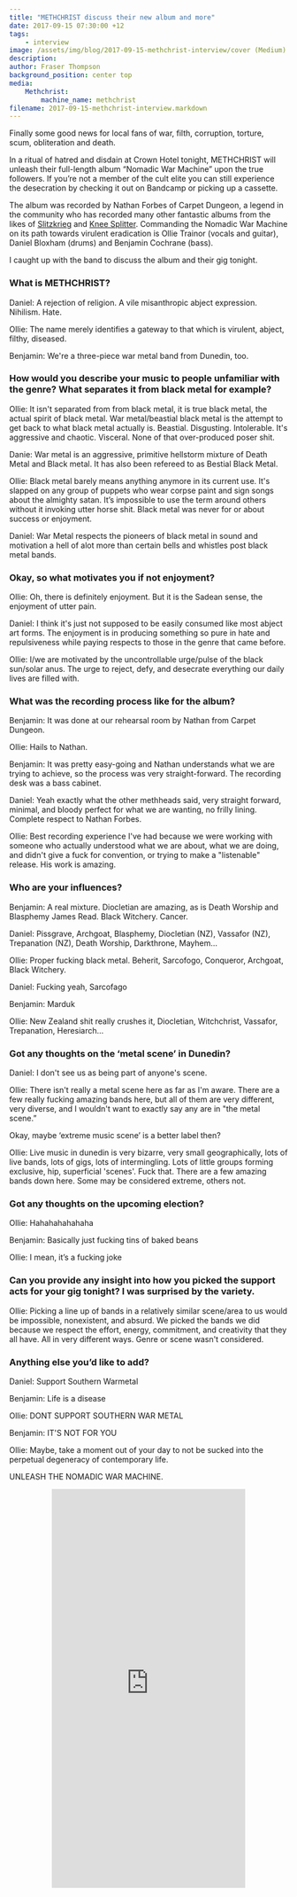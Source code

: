 ```yaml
---
title: "METHCHRIST discuss their new album and more"
date: 2017-09-15 07:30:00 +12
tags:
    - interview
image: /assets/img/blog/2017-09-15-methchrist-interview/cover (Medium).jpg
description: 
author: Fraser Thompson
background_position: center top
media:
    Methchrist:
        machine_name: methchrist
filename: 2017-09-15-methchrist-interview.markdown
---
```


Finally some good news for local fans of war, filth, corruption, torture, scum, obliteration and death.

<!-- more -->

In a ritual of hatred and disdain at Crown Hotel tonight, METHCHRIST will unleash their full-length album “Nomadic War Machine” upon the true followers. If you’re not a member of the cult elite you can still experience the desecration by checking it out on Bandcamp or picking up a cassette.

The album was recorded by Nathan Forbes of Carpet Dungeon, a legend in the community who has recorded many other fantastic albums from the likes of [Slitzkrieg](https://slitzkrieg-nz.bandcamp.com/album/ripfacer-split-tape-2) and [Knee Splitter](https://kneesplitter.bandcamp.com/album/phase-stun). Commanding the Nomadic War Machine on its path towards virulent eradication is Ollie Trainor (vocals and guitar), Daniel Bloxham (drums) and Benjamin Cochrane (bass).

I caught up with the band to discuss the album and their gig tonight.

### What is METHCHRIST?

Daniel: A rejection of religion. A vile misanthropic abject expression. Nihilism. Hate.

Ollie: The name merely identifies a gateway to that which is virulent, abject, filthy, diseased.

Benjamin: We're a three-piece war metal band from Dunedin, too.

### How would you describe your music to people unfamiliar with the genre? What separates it from black metal for example?

Ollie: It isn't separated from from black metal, it is true black metal, the actual spirit of black metal. War metal/beastial black metal is the attempt to get back to what black metal actually is. Beastial. Disgusting. Intolerable. It's aggressive and chaotic. Visceral. None of that over-produced poser shit.

Danie: War metal is an aggressive, primitive hellstorm mixture of Death Metal and Black metal. It has also been refereed to as Bestial Black Metal.

Ollie: Black metal barely means anything anymore in its current use. It's slapped on any group of puppets who wear corpse paint and sign songs about the almighty satan. It’s impossible to use the term around others without it invoking utter horse shit. Black metal was never for or about success or enjoyment.

Daniel: War Metal respects the pioneers of black metal in sound and motivation a hell of alot more than certain bells and whistles post black metal bands.

### Okay, so what motivates you if not enjoyment?

Ollie: Oh, there is definitely enjoyment. But it is the Sadean sense, the enjoyment of utter pain.

Daniel: I think it's just not supposed to be easily consumed like most abject art forms. The enjoyment is in producing something so pure in hate and repulsiveness while paying respects to those in the genre that came before.

Ollie: I/we are motivated by the uncontrollable urge/pulse of the black sun/solar anus. The urge to reject, defy, and desecrate everything our daily lives are filled with.

### What was the recording process like for the album?

Benjamin: It was done at our rehearsal room by Nathan from Carpet Dungeon.

Ollie: Hails to Nathan.

Benjamin: It was pretty easy-going and Nathan understands what we are trying to achieve, so the process was very straight-forward. The recording desk was a bass cabinet.

Daniel: Yeah exactly what the other methheads said, very straight forward, minimal, and bloody perfect for what we are wanting, no frilly lining. Complete respect to Nathan Forbes.

Ollie: Best recording experience I've had because we were working with someone who actually understood what we are about, what we are doing, and didn't give a fuck for convention, or trying to make a "listenable" release. His work is amazing.

### Who are your influences?

Benjamin: A real mixture. Diocletian are amazing, as is Death Worship and Blasphemy
James Read. Black Witchery. Cancer.

Daniel: Pissgrave, Archgoat, Blasphemy, Diocletian (NZ), Vassafor (NZ), Trepanation (NZ), Death Worship, Darkthrone, Mayhem…

Ollie: Proper fucking black metal. Beherit, Sarcofogo, Conqueror, Archgoat, Black Witchery.

Daniel: Fucking yeah, Sarcofago

Benjamin: Marduk

Ollie: New Zealand shit really crushes it, Diocletian, Witchchrist, Vassafor, Trepanation, Heresiarch…

### Got any thoughts on the ‘metal scene’ in Dunedin?

Daniel: I don't see us as being part of anyone's scene.

Ollie: There isn't really a metal scene here as far as I'm aware. There are a few really fucking amazing bands here, but all of them are very different, very diverse, and I wouldn't want to exactly say any are in "the metal scene.”

Okay, maybe ‘extreme music scene’ is a better label then?

Ollie: Live music in dunedin is very bizarre, very small geographically, lots of live bands, lots of gigs, lots of intermingling. Lots of little groups forming exclusive, hip, superficial 'scenes'. Fuck that. There are a few amazing bands down here. Some may be considered extreme, others not.

### Got any thoughts on the upcoming election?

Ollie: Hahahahahahaha

Benjamin: Basically just fucking tins of baked beans

Ollie: I mean, it’s a fucking joke

### Can you provide any insight into how you picked the support acts for your gig tonight? I was surprised by the variety.

Ollie: Picking a line up of bands in a relatively similar scene/area to us would be impossible, nonexistent, and absurd. We picked the bands we did because we respect the effort, energy, commitment, and creativity that they all have. All in very different ways. Genre or scene wasn't considered.

### Anything else you’d like to add?

Daniel: Support Southern Warmetal

Benjamin: Life is a disease

Ollie: DONT SUPPORT SOUTHERN WAR METAL

Benjamin: IT'S NOT FOR YOU

Ollie: Maybe, take a moment out of your day to not be sucked into the perpetual degeneracy of contemporary life.

UNLEASH THE NOMADIC WAR MACHINE.

<center><iframe style="border: 0; width: 350px; height: 720px;" src="https://bandcamp.com/EmbeddedPlayer/album=483929922/size=large/bgcol=ffffff/linkcol=0687f5/transparent=true/" seamless><a href="http://methchrist.bandcamp.com/album/nomadic-war-machine">Nomadic War Machine by METHCHRIST</a></iframe></center>